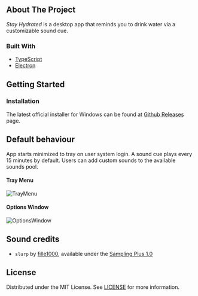 ## About The Project
_Stay Hydrated_ is a desktop app that reminds you to drink water via a customizable sound cue.

### Built With
- [TypeScript][typescript-url]
- [Electron][electron-url]


## Getting Started

### Installation
The latest official installer for Windows can be found at [Github Releases][github-releases-url] page.


## Default behaviour
App starts minimized to tray on user system login.
A sound cue plays every 15 minutes by default.
Users can add custom sounds to the available sounds pool.

#### Tray Menu
![TrayMenu](TrayMenu.png)

#### Options Window
![OptionsWindow](OptionsWindow.png)

## Sound credits
- `slurp` by [fille1000][slurp-url], available under the [Sampling Plus 1.0][creative-commons-licence-url]

## License
Distributed under the MIT License. See [LICENSE][licence-url] for more information.

<!-- VARIABLES -->
[slurp-url]: https://soundbible.com/1527-Slurp.html
[licence-url]: https://github.com/kbohdanowicz/Stay-Hydrated/blob/main/LICENSE
[typescript-url]: https://www.typescriptlang.org/
[electron-url]: https://www.electronjs.org/
[github-releases-url]: https://github.com/kbohdanowicz/Stay-Hydrated/releases
[creative-commons-licence-url]: https://creativecommons.org/licenses/sampling+/1.0/
